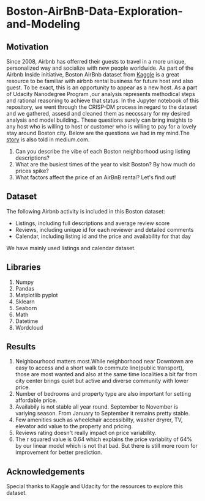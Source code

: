 # Boston-AirBnB-Data-Exploration-and-Modeling
## Motivation
Since 2008, Airbnb has offerred their guests to travel in a more unique, personalized way and socialize with new people worldwide. As part of the Airbnb Inside initiative, Boston AirBnb dataset from [Kaggle](https://www.kaggle.com/airbnb/boston) is a great resource to be familiar with airbnb rental business for future host and also guest. To be exact, this is an opportunity to appear as a new host. As a part of Udacity Nanodegree Program ,our analysis represents methodical steps and rational reasoning to achieve that status. In the Jupyter notebook of this repository, we went through the CRISP-DM process in regard to the dataset and we gathered, assesd and cleaned them as neccssary for my desired analysis and model building.. These questions surely can bring insights to any host who is willing to host or customer who is willing to pay for a lovely stay around Boston city. Below are the questions we had in my mind.The [story](https://lailashahreen17.medium.com/how-do-you-become-a-airbnb-host-63d8c790bd4b) is also told in medium.com.

1. Can you describe the vibe of each Boston neighborhood using listing descriptions?
2. What are the busiest times of the year to visit Boston? By how much do prices spike?
3. What factors affect the price of an AirBnB rental? Let's find out!

## Dataset
The following Airbnb activity is included in this Boston dataset:

* Listings, including full descriptions and average review score
* Reviews, including unique id for each reviewer and detailed comments
* Calendar, including listing id and the price and availability for that day

We have mainly used listings and calendar dataset.

## Libraries
1. Numpy
2. Pandas
3. Matplotlib pyplot
4. Sklearn
5. Seaborn
6. Math
7. Datetime
8. Wordcloud

## Results
1. Neighbourhood matters most.While neighborhood near Downtown are easy to access and a short walk to commute line(public transport), those are most wanted and also at the same time localities a bit far from city center brings quiet but active and diverse community with lower price.
2. Number of bedrooms and property type are also important for setting affordable price.
3. Availabily is not stable all year round. September to November is variying season. From January to September it remains pretty stable.
4. Few amenities such as wheelchair accessibilty, washer dryrer, TV, elevator add value to the property and pricing.
5. Reviews rating doesn't really impact on price variability.
6. The r squared value is 0.64 which explains the price variablity of 64% by our linear model which is not that bad. But there is still more room for improvement for better prediction.

## Acknowledgements
Special thanks to Kaggle and Udacity for the resources to explore this dataset.


